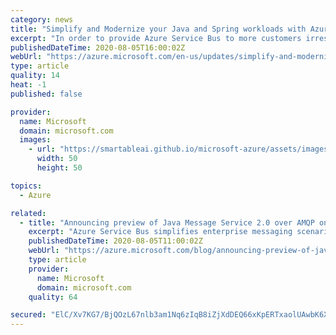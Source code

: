 ```yaml
---
category: news
title: "Simplify and Modernize your Java and Spring workloads with Azure Service Bus"
excerpt: "In order to provide Azure Service Bus to more customers irrespective of their application stack and application ecosystem, and in keeping with that vision, we’re announcing feature parity with Java Message Service (JMS) 2.0 over AMQP."
publishedDateTime: 2020-08-05T16:00:02Z
webUrl: "https://azure.microsoft.com/en-us/updates/simplify-and-modernize-your-java-and-spring-workloads-with-azure-service-bus-2/"
type: article
quality: 14
heat: -1
published: false

provider:
  name: Microsoft
  domain: microsoft.com
  images:
    - url: "https://smartableai.github.io/microsoft-azure/assets/images/organizations/microsoft.com-50x50.jpg"
      width: 50
      height: 50

topics:
  - Azure

related:
  - title: "Announcing preview of Java Message Service 2.0 over AMQP on Azure Service Bus"
    excerpt: "Azure Service Bus simplifies enterprise messaging scenarios by leveraging familiar queue and topic subscription semantics over the industry driven AMQP protocol."
    publishedDateTime: 2020-08-05T11:00:02Z
    webUrl: "https://azure.microsoft.com/blog/announcing-preview-of-java-message-service-2-over-amqp-on-azure-service-bus/"
    type: article
    provider:
      name: Microsoft
      domain: microsoft.com
    quality: 64

secured: "ElC/Xv7KG7/BjQOzL67nlb3am1Nq6zIqB8iZjXdDEQ66xKpERTxaolUAwbK6XesYjF9iftmtB100IAoGkq+s3b0HxRr5rzrHeJZQBQnWUYP9h+eBC1ndzS+SiL4ZnXzJTV8EMvdgGPlA7SluKgO5e8quS7oDvGXH+pv3Gcf1u4fAkQJbSvnY30bk1HxMdtyjv0r0ZorWSyp1Xq07rAhyJ9jWJdkhpo47JYCXu3ZWXtX9+DEQinGWyZ2ccHb0gU45KJU9f+M2M8TPlzt1/kBDsshK6NwQrYiDN94+JZn9cZ5KXxZSy3doLwdBwZNp+m6faezLDiy8GHzKDjDD6+cktw==;xgAI/yNi5k1MJIwuKA/e9Q=="
---
```


